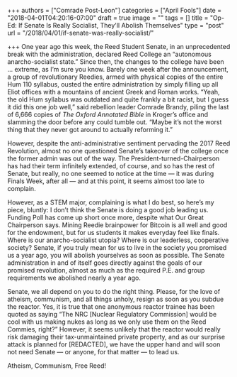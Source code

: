 +++
authors = ["Comrade Post-Leon"]
categories = ["April Fools"]
date = "2018-04-01T04:20:16-07:00"
draft = true
image = ""
tags = []
title = "Op-Ed: If Senate Is Really Socialist, They'll Abolish Themselves"
type = "post"
url = "/2018/04/01/if-senate-was-really-socialist/"

+++
One year ago this week, the Reed Student Senate, in an unprecedented break with the administration, declared Reed College an “autonomous anarcho-socialist state.” Since then, the changes to the college have been … extreme, as I’m sure you know. Barely one week after the announcement, a group of revolutionary Reedies, armed with physical copies of the entire Hum 110 syllabus, ousted the entire administration by simply filling up all Eliot offices with a mountains of ancient Greek and Roman works. “Yeah, the old Hum syllabus was outdated and quite frankly a bit racist, but I guess it did this one job well,” said rebellion leader Comrade Brandy, piling the last of 6,666 copies of _The Oxford Annotated Bible_ in Kroger’s office and slamming the door before any could tumble out. “Maybe it’s not the worst thing that they never got around to actually reforming it.”

However, despite the anti-administrative sentiment pervading the 2017 Reed Revolution, almost no one questioned Senate’s takeover of the college once the former admin was out of the way. The President-turned-Chairperson has had their term infinitely extended, of course, and so has the rest of Senate, but really, no one seemed to notice at the time — it was during Finals Week, after all — and at this point, it seems almost too late to complain.

However, as a STEM major, complaining is what I do best, so here’s my piece, bluntly: I don’t think the Senate is doing a good job leading us. Funding Poll has come up short once more, despite what Our Great Chairperson says. Mining Reedie brainpower for Bitcoin is all well and good for the endowment, but for us students it makes everyday feel like finals. Where is our anarcho-socialist utopia? Where is our leaderless, cooperative society? Senate, if you truly mean for us to live in the society you promised us a year ago, you will abolish yourselves as soon as possible. The Senate administration in and of itself goes directly against the goals of our promised revolution, almost as much as the required P.E. and group requirements we abolished nearly a year ago.

Senate, we all depend on you to do the right thing. Please, for the love of atheism, communism, and all things unholy, resign as soon as you subdue the reactor. Yes, it is true that one anonymous reactor trainee has been quoted as saying “The NRC \[Nuclear Regulatory Commission\] would be cool with us making nukes as long as we only use them on the Reed Commies, right?” However, it seems unlikely that the reactor would really risk damaging their tax-unmaintained private property, and as our surprise attack is planned for \[REDACTED\], we have the upper hand and will soon not need Senate — or anyone, for that matter — to lead us.

Atheism, Communism, Free Reed!